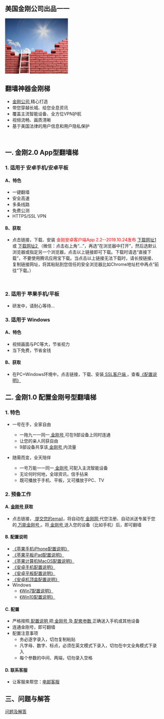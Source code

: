 ## 美国金刚公司出品一一

![image](l-w-s-athird.png)


## 翻墙神器金刚梯<br> 
- [ 金刚公司 ](https://a2zitpro.github.io/web/金刚公司)精心打造<br> 
- 带您穿越长城、给您全息资讯<br> 
- 覆盖主流智能设备、全方位VPN护航<br> 
- 视频流畅、画质清晰<br> 
- 基于美国法律的用户信息和用户隐私保护<br> 
<br>

## 一. 金刚2.0 App型翻墙梯

### 1. 适用于 安卓手机/安卓平板
#### A、特色
- 一键翻墙
- 安全高速 
- 多条线路 
- 免费公测 
- HTTPS/SSL VPN

#### B、获取
- 点击链接，下载、安装<font color="Red"> 金刚安卓客户端App 2.2--2019.10.24发布 </font>[ 下载网址1 ](https://github.com/a2zitpro/client/releases/download/latest/app-prod-release.apk) 或 [ 下载网址2 ](https://myfasttrack.org/midman/dl_an_1358.php) （微信：点击右上角“...”，再选“在浏览器中打开”，然后选默认浏览器或指定另一个浏览器，点击以上链接即可下载。下载时请选“直接下载”，不要使用腾讯应用宝下载。当点击以上链接无法下载时，请长按链接、复制链接网址，将其粘贴到您信任的安全浏览器比如Chrome地址栏中再点“前往”下载。）
<br>

### 2. 适用于 苹果手机/平板
- 研发中，请耐心等待...

### 3. 适用于 Windows
#### A、特色
- 视频画面与PC等大，节省视力
- 当下免费，节省金钱

#### B、获取
- 在PC+Windows环境中，点击链接，下载、安装[ SSL客户端 ](https://a2zitpro.github.io/web/win)，查看[《配置说明》](https://a2zitpro.github.io/web/win)


## 二. 金刚1.0 配置金刚号型翻墙梯
### 1. 特色

- 一号在手，全家自由<br>

  - 一拖九一一同一[ 金刚号 ](https://a2zitpro.github.io/web/金刚号)可在9部设备上同时连通
  - 让您的亲人同获自由
  - 9部设备共享该[ 金刚号 ](https://a2zitpro.github.io/web/金刚号)内流量<br>


- 随需而变，全天陪伴<br>
  - 一号万能一一同一[ 金刚号 ](https://a2zitpro.github.io/web/金刚号)可配入主流智能设备
  - 无论何时何地，全球资讯，信手拈来
  - 既可播放于手机、平板，又可播放于PC、TV


### 2. 预备工作
#### A. [ 金刚号 ](https://a2zitpro.github.io/web/金刚号)获取
- 点击链接，[ 提交您的email](https://a2zitpro.github.io/web/l2_reg)，将自动在[ 金刚网 ](https://www.atozitpro.net/zh/)代您注册、自动派送专属于您的[ 万能金刚号 ](https://a2zitpro.github.io/web/万能金刚号)。将[ 金刚号 ](https://a2zitpro.github.io/web/金刚号)送入您的设备（比如手机）后，即可翻墙


#### B. 配置说明
- [《苹果手机iPhone配置说明》](https://a2zitpro.github.io/web/ios)<br>
- [《苹果平板iPad配置说明》](https://a2zitpro.github.io/web/ios)<br>
- [《苹果计算机MacOS配置说明》](https://a2zitpro.github.io/web/mac)<br>
- [《安卓手机配置说明》](https://a2zitpro.github.io/web/android)<br>
- [《安卓平板配置说明》](https://a2zitpro.github.io/web/android)<br>
- [《安卓机顶盒配置说明》]()<br>
- Windows<br>
  - [《Win7配置说明》](https://a2zitpro.github.io/web/win7)<br>
  - [《Win10配置说明》](https://a2zitpro.github.io/web/win10)<br>

#### C. 配置
- 严格按照[ 配置说明 ]()把[ 金刚号 ]()及[ 配套参数 ]()正确送入手机或其他设备
- 连通金刚号，即可翻墙
- 配置注意事项<br>
  - 务必逐字录入，切勿复制粘贴
  - 凡字母、数字、标点，必须在英文模式下录入，切勿在中文全角模式下录入
  - 每个参数的中间、两端，切勿录入空格

#### D. 联系客服
  - 让客服来帮您：[电邮客服](mailto:cs@a2zitpro.com)

## 三、问题与解答
[问题及解答](https://a2zitpro.github.io/web/问题与解答)
